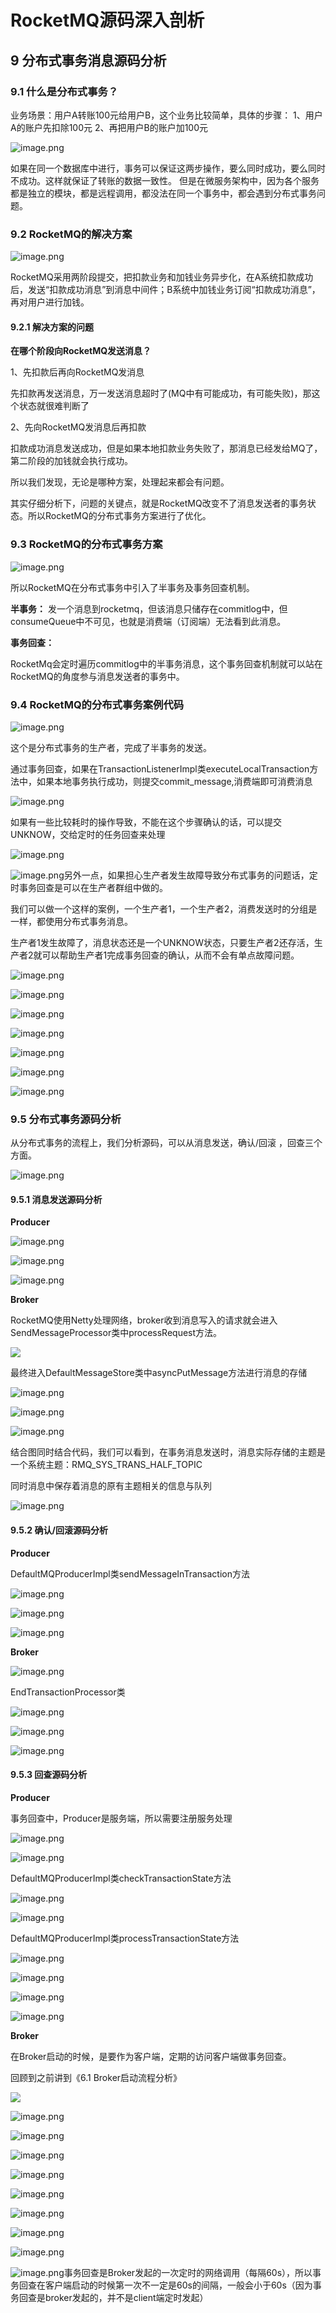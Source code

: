 # RocketMQ源码深入剖析

## 9 分布式事务消息源码分析

### 9.1 什么是分布式事务？

业务场景：用户A转账100元给用户B，这个业务比较简单，具体的步骤：
1、用户A的账户先扣除100元
2、再把用户B的账户加100元

![image.png](https://fynotefile.oss-cn-zhangjiakou.aliyuncs.com/fynote/fyfile/5983/1650940815036/06f59e8d5c59465495b73bbb921265e5.png)

如果在同一个数据库中进行，事务可以保证这两步操作，要么同时成功，要么同时不成功。这样就保证了转账的数据一致性。
但是在微服务架构中，因为各个服务都是独立的模块，都是远程调用，都没法在同一个事务中，都会遇到分布式事务问题。

### 9.2 RocketMQ的解决方案

![image.png](https://fynotefile.oss-cn-zhangjiakou.aliyuncs.com/fynote/fyfile/5983/1650940815036/60bc5b3d82b74711a42729e64fbe770f.png)

RocketMQ采用两阶段提交，把扣款业务和加钱业务异步化，在A系统扣款成功后，发送“扣款成功消息”到消息中间件；B系统中加钱业务订阅“扣款成功消息”，再对用户进行加钱。

#### 9.2.1 解决方案的问题

**在哪个阶段向RocketMQ发送消息？**

1、先扣款后再向RocketMQ发消息

先扣款再发送消息，万一发送消息超时了(MQ中有可能成功，有可能失败)，那这个状态就很难判断了

2、先向RocketMQ发消息后再扣款

扣款成功消息发送成功，但是如果本地扣款业务失败了，那消息已经发给MQ了，第二阶段的加钱就会执行成功。

所以我们发现，无论是哪种方案，处理起来都会有问题。

其实仔细分析下，问题的关键点，就是RocketMQ改变不了消息发送者的事务状态。所以RocketMQ的分布式事务方案进行了优化。

### 9.3 RocketMQ的分布式事务方案

![image.png](https://fynotefile.oss-cn-zhangjiakou.aliyuncs.com/fynote/fyfile/5983/1650940815036/88a4197bc94a47dea26fbe4efd031f02.png)

所以RocketMQ在分布式事务中引入了半事务及事务回查机制。

**半事务：**
发一个消息到rocketmq，但该消息只储存在commitlog中，但consumeQueue中不可见，也就是消费端（订阅端）无法看到此消息。

**事务回查：**

RocketMq会定时遍历commitlog中的半事务消息，这个事务回查机制就可以站在 RocketMQ的角度参与消息发送者的事务中。

### 9.4 RocketMQ的分布式事务案例代码

![image.png](https://fynotefile.oss-cn-zhangjiakou.aliyuncs.com/fynote/fyfile/5983/1650940815036/b6df791015e84c27ae20d4f3b3760df4.png)

这个是分布式事务的生产者，完成了半事务的发送。

通过事务回查，如果在TransactionListenerImpl类executeLocalTransaction方法中，如果本地事务执行成功，则提交commit_message,消费端即可消费消息

![image.png](https://fynotefile.oss-cn-zhangjiakou.aliyuncs.com/fynote/fyfile/5983/1650940815036/db1b2fdbb7744b608e8b169e4147f437.png)

如果有一些比较耗时的操作导致，不能在这个步骤确认的话，可以提交UNKNOW，交给定时的任务回查来处理

![image.png](https://fynotefile.oss-cn-zhangjiakou.aliyuncs.com/fynote/fyfile/5983/1650940815036/7ed3616bbdcb47618456a20728cc1c48.png)

![image.png](https://fynotefile.oss-cn-zhangjiakou.aliyuncs.com/fynote/fyfile/5983/1650940815036/f78c410d7cae4b08992648db556744f0.png)另外一点，如果担心生产者发生故障导致分布式事务的问题话，定时事务回查是可以在生产者群组中做的。

我们可以做一个这样的案例，一个生产者1，一个生产者2，消费发送时的分组是一样，都使用分布式事务消息。

生产者1发生故障了，消息状态还是一个UNKNOW状态，只要生产者2还存活，生产者2就可以帮助生产者1完成事务回查的确认，从而不会有单点故障问题。

![image.png](https://fynotefile.oss-cn-zhangjiakou.aliyuncs.com/fynote/fyfile/5983/1650940815036/252a59663a5346089f3de776212a774b.png)

![image.png](https://fynotefile.oss-cn-zhangjiakou.aliyuncs.com/fynote/fyfile/5983/1650940815036/33c6fd6434b9451fb817f23045049338.png)

![image.png](https://fynotefile.oss-cn-zhangjiakou.aliyuncs.com/fynote/fyfile/5983/1650940815036/a753d222c2604319914524c16fbc3e56.png)

![image.png](https://fynotefile.oss-cn-zhangjiakou.aliyuncs.com/fynote/fyfile/5983/1650940815036/2bc0cfc5f8df4070849af1766d22ad78.png)

![image.png](https://fynotefile.oss-cn-zhangjiakou.aliyuncs.com/fynote/fyfile/5983/1650940815036/37380c0811e74a2c858a577471aad029.png)

![image.png](https://fynotefile.oss-cn-zhangjiakou.aliyuncs.com/fynote/fyfile/5983/1650940815036/5faf4a059614422aa69e1d02bd36b2d9.png)

![image.png](https://fynotefile.oss-cn-zhangjiakou.aliyuncs.com/fynote/fyfile/5983/1650940815036/50d7cac0f2124099afad8872751d1bb5.png)

### 9.5 分布式事务源码分析

从分布式事务的流程上，我们分析源码，可以从消息发送，确认/回滚 ，回查三个方面。

![image.png](https://fynotefile.oss-cn-zhangjiakou.aliyuncs.com/fynote/fyfile/5983/1650940815036/524e84e29b4f4a1184d4e2c396d57bcd.png)

#### 9.5.1 消息发送源码分析

**Producer**

![image.png](https://fynotefile.oss-cn-zhangjiakou.aliyuncs.com/fynote/fyfile/5983/1650940815036/3b45927cbeb34c5faa563dd540adcdf7.png)

![image.png](https://fynotefile.oss-cn-zhangjiakou.aliyuncs.com/fynote/fyfile/5983/1650940815036/d6d66d84d5a4415c892adde7cf2daf30.png)

![image.png](https://fynotefile.oss-cn-zhangjiakou.aliyuncs.com/fynote/fyfile/5983/1650940815036/3a711fd2351744bc8f1e246d9508f0c2.png)

**Broker**

RocketMQ使用Netty处理网络，broker收到消息写入的请求就会进入SendMessageProcessor类中processRequest方法。

![](https://fynotefile.oss-cn-zhangjiakou.aliyuncs.com/fynote/fyfile/5983/1648432544069/f99a40f6f1204db285bd7ad2972b551e.png)

最终进入DefaultMessageStore类中asyncPutMessage方法进行消息的存储

![image.png](https://fynotefile.oss-cn-zhangjiakou.aliyuncs.com/fynote/fyfile/5983/1650940815036/6bb7075a6ebf462392a50d81b51c127f.png)

![image.png](https://fynotefile.oss-cn-zhangjiakou.aliyuncs.com/fynote/fyfile/5983/1650940815036/003a35a095c141ddb0325ec196f95ab5.png)

![image.png](https://fynotefile.oss-cn-zhangjiakou.aliyuncs.com/fynote/fyfile/5983/1650940815036/53f63bd92aff47198f99f69e98783185.png)

结合图同时结合代码，我们可以看到，在事务消息发送时，消息实际存储的主题是一个系统主题：RMQ_SYS_TRANS_HALF_TOPIC

同时消息中保存着消息的原有主题相关的信息与队列

![image.png](https://fynotefile.oss-cn-zhangjiakou.aliyuncs.com/fynote/fyfile/5983/1650940815036/0411344d0dda46b5b63cecf8189b33ed.png)

#### 9.5.2 确认/回滚源码分析

**Producer**

DefaultMQProducerImpl类sendMessageInTransaction方法

![image.png](https://fynotefile.oss-cn-zhangjiakou.aliyuncs.com/fynote/fyfile/5983/1650940815036/eab3059c1d8043f2b4bad132b2252c90.png)

![image.png](https://fynotefile.oss-cn-zhangjiakou.aliyuncs.com/fynote/fyfile/5983/1650940815036/be1990e766ef45e4b8370ec984139169.png)

![image.png](https://fynotefile.oss-cn-zhangjiakou.aliyuncs.com/fynote/fyfile/5983/1650940815036/db98248dd73c486e8b034e669f9558af.png)

**Broker**

![image.png](https://fynotefile.oss-cn-zhangjiakou.aliyuncs.com/fynote/fyfile/5983/1650940815036/855f5529cffc440896587d3458bbb3e6.png)

EndTransactionProcessor类

![image.png](https://fynotefile.oss-cn-zhangjiakou.aliyuncs.com/fynote/fyfile/5983/1650940815036/fd57037daf5047a6aa12b0bcf0110d1d.png)

![image.png](https://fynotefile.oss-cn-zhangjiakou.aliyuncs.com/fynote/fyfile/5983/1650940815036/cad800b63b1e407cbfd6a895ad671186.png)

![image.png](https://fynotefile.oss-cn-zhangjiakou.aliyuncs.com/fynote/fyfile/5983/1650940815036/52f4220f188d48b4bc7c17ad1de46aad.png)

#### 9.5.3 回查源码分析

**Producer**

事务回查中，Producer是服务端，所以需要注册服务处理

![image.png](https://fynotefile.oss-cn-zhangjiakou.aliyuncs.com/fynote/fyfile/5983/1650940815036/fee5c4d9689c47b3b8292d581c99d38f.png)

![image.png](https://fynotefile.oss-cn-zhangjiakou.aliyuncs.com/fynote/fyfile/5983/1650940815036/bd6b50b2365e4d32be729ea8239f7205.png)

DefaultMQProducerImpl类checkTransactionState方法

![image.png](https://fynotefile.oss-cn-zhangjiakou.aliyuncs.com/fynote/fyfile/5983/1650940815036/f1dda98a622f456ca5475caeba5a859b.png)

![image.png](https://fynotefile.oss-cn-zhangjiakou.aliyuncs.com/fynote/fyfile/5983/1650940815036/520a9793849c48f388519e13a5b336dc.png)

DefaultMQProducerImpl类processTransactionState方法

![image.png](https://fynotefile.oss-cn-zhangjiakou.aliyuncs.com/fynote/fyfile/5983/1650940815036/38897e2280244934b2cf5268e0f6d7b8.png)

![image.png](https://fynotefile.oss-cn-zhangjiakou.aliyuncs.com/fynote/fyfile/5983/1650940815036/cd6febbeb2b8404c8b361ce400ee5ac2.png)

![image.png](https://fynotefile.oss-cn-zhangjiakou.aliyuncs.com/fynote/fyfile/5983/1650940815036/4b896cb1475547479d665a009e9dce33.png)

![image.png](https://fynotefile.oss-cn-zhangjiakou.aliyuncs.com/fynote/fyfile/5983/1650940815036/fa4d10d00dc94940bb2c1ee65e088dc3.png)

**Broker**

在Broker启动的时候，是要作为客户端，定期的访问客户端做事务回查。

回顾到之前讲到《6.1 Broker启动流程分析》

![](https://fynotefile.oss-cn-zhangjiakou.aliyuncs.com/fynote/fyfile/5983/1648432544069/c4844f6ca517454da94f070889ad20b4.png)

![image.png](https://fynotefile.oss-cn-zhangjiakou.aliyuncs.com/fynote/fyfile/5983/1650940815036/5d83cd89106e44a089e073818b9cd07b.png)

![image.png](https://fynotefile.oss-cn-zhangjiakou.aliyuncs.com/fynote/fyfile/5983/1650940815036/90788344ca514996904117534ca29aba.png)

![image.png](https://fynotefile.oss-cn-zhangjiakou.aliyuncs.com/fynote/fyfile/5983/1650940815036/44f59b0cbbdf41f2825da39cc0522814.png)

![image.png](https://fynotefile.oss-cn-zhangjiakou.aliyuncs.com/fynote/fyfile/5983/1650940815036/2717d04d333b491b957ff742501b7493.png)

![image.png](https://fynotefile.oss-cn-zhangjiakou.aliyuncs.com/fynote/fyfile/5983/1650940815036/bfaa8c5c7cff450e83d66f6c5c979d75.png)

![image.png](https://fynotefile.oss-cn-zhangjiakou.aliyuncs.com/fynote/fyfile/5983/1650940815036/c8878e54a5404cb89f24c6ab7110b3e6.png)

![image.png](https://fynotefile.oss-cn-zhangjiakou.aliyuncs.com/fynote/fyfile/5983/1650940815036/19a071d8c711408a930c68478c77bcad.png)

![image.png](https://fynotefile.oss-cn-zhangjiakou.aliyuncs.com/fynote/fyfile/5983/1650940815036/19f90a1bf06b457ba00ef7dfed350767.png)

![image.png](https://fynotefile.oss-cn-zhangjiakou.aliyuncs.com/fynote/fyfile/5983/1650940815036/c579ed79d4c94436b31d6c669b37698c.png)事务回查是Broker发起的一次定时的网络调用（每隔60s），所以事务回查在客户端启动的时候第一次不一定是60s的间隔，一般会小于60s（因为事务回查是broker发起的，并不是client端定时发起）
